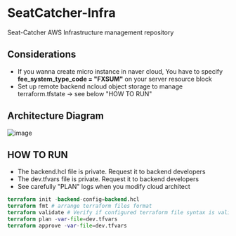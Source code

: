 # SeatCatcher-Infra
Seat-Catcher AWS Infrastructure management repository

## Considerations
- If you wanna create micro instance in naver cloud, You have to specify **fee_system_type_code = "FXSUM"** on your server resource block
- Set up remote backend ncloud object storage to manage terraform.tfstate -> see below "HOW TO RUN"

## Architecture Diagram
![image](https://github.com/user-attachments/assets/91cffc2e-a522-4b69-ab58-9a9906396374)

## HOW TO RUN

- The backend.hcl file is private. Request it to backend developers
- The dev.tfvars file is private. Request it to backend developers
- See carefully "PLAN" logs when you modify cloud architect

```terraform
terraform init -backend-config=backend.hcl
terraform fmt # arrange terraform files format
terraform validate # Verify if configured terraform file syntax is validate
terraform plan -var-file=dev.tfvars
terraform approve -var-file=dev.tfvars
```
